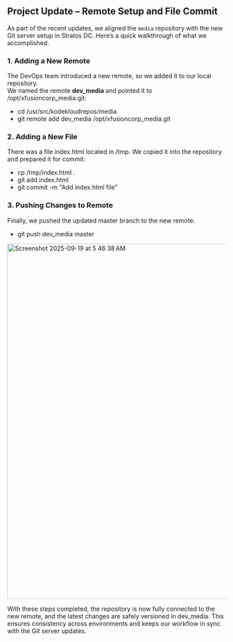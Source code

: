 ## Project Update – Remote Setup and File Commit

As part of the recent updates, we aligned the `media` repository with the new Git server setup in Stratos DC. Here’s a quick walkthrough of what we accomplished.

### 1. Adding a New Remote
The DevOps team introduced a new remote, so we added it to our local repository.  
We named the remote **dev_media** and pointed it to /opt/xfusioncorp_media.git:

 - cd /usr/src/kodekloudrepos/media
 - git remote add dev_media /opt/xfusioncorp_media.git

### 2. Adding a New File
There was a file index.html located in /tmp. We copied it into the repository and prepared it for commit:
 - cp /tmp/index.html .
 - git add index.html
 - git commit -m "Add index.html file"

### 3. Pushing Changes to Remote
Finally, we pushed the updated master branch to the new remote:
 - git push dev_media master

<img width="1523" height="820" alt="Screenshot 2025-09-19 at 5 46 38 AM" src="https://github.com/user-attachments/assets/3472cbb7-c13c-439e-8404-e6b15c7729a8" />

With these steps completed, the repository is now fully connected to the new remote, and the latest changes are safely versioned in dev_media. This ensures consistency across environments and keeps our workflow in sync with the Git server updates.
